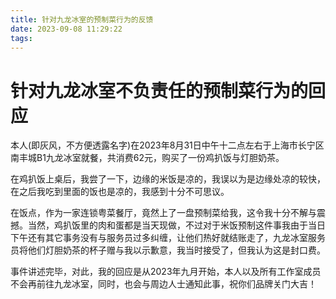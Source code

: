```yaml
---
title: 针对九龙冰室的预制菜行为的反馈
date: 2023-09-08 11:29:22
tags:
---
```


# 针对九龙冰室不负责任的预制菜行为的回应

本人(即灰风，不方便透露名字)在2023年8月31日中午十二点左右于上海市长宁区南丰城B1九龙冰室就餐，共消费62元，购买了一份鸡扒饭与灯胆奶茶。

在鸡扒饭上桌后，我尝了一下，边缘的米饭是凉的，我误以为是边缘处凉的较快，在之后我吃到里面的饭也是凉的，我感到十分不可思议。

在饭点，作为一家连锁粤菜餐厅，竟然上了一盘预制菜给我，这令我十分不解与震撼。当然，鸡扒饭里的肉和蛋都是当天现做，不过对于米饭预制这件事我由于当日下午还有其它事务没有与服务员过多纠缠，让他们热好就结账走了，九龙冰室服务员将他们灯胆奶茶的杯子赠与我以示歉意，我当时接受了，但我认为这是封口费。

事件讲述完毕，对此，我的回应是从2023年九月开始，本人以及所有工作室成员不会再前往九龙冰室，同时，也会与周边人士通知此事，祝你们品牌关门大吉！
